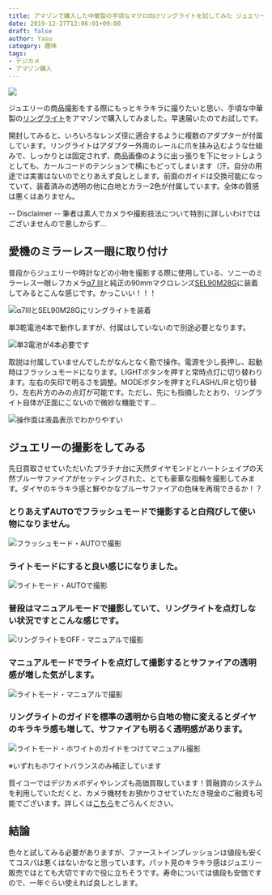 ```yaml
---
title: アマゾンで購入した中華製の手頃なマクロ向けリングライトを試してみた ジュエリー編
date: 2019-12-27T12:06:01+09:00
draft: false
author: Yasu
category: 趣味
tags:
- デジカメ
- アマゾン購入
---
```

![](_thumbnail.jpg) 

ジュエリーの商品撮影をする際にもっとキラキラに撮りたいと思い、手頃な中華製の[リングライト](https://www.amazon.co.jp/gp/product/B07KPY984F/)をアマゾンで購入してみました。早速届いたのでお試しです。

開封してみると、いろいろなレンズ径に適合するように複数のアダプターが付属しています。リングライトはアダプター外周のレールに爪を挟み込むような仕組みで、しっかりとは固定されず、商品画像のように出っ張りを下にセットしようとしても、カールコードのテンションで横にもどってしまいます（汗。自分の用途では実害はないのでとりあえず良しとします。前面のガイドは交換可能になっていて、装着済みの透明の他に白地とカラー2色が付属しています。全体の質感は悪くはありません。

-- Disclaimer -- 筆者は素人でカメラや撮影技法について特別に詳しいわけではございませんので悪しからず…

## 愛機のミラーレス一眼に取り付け

普段からジュエリーや時計などの小物を撮影する際に使用している、ソニーのミラーレス一眼レフカメラ[α7 III](https://www.sony.jp/ichigan/products/ILCE-7M3/)と純正の90mmマクロレンズ[SEL90M28G](https://www.sony.jp/ichigan/products/SEL90M28G/)に装着してみるとこんな感じです。かっこいい！！！

![](image-6.jpg "α7IIIとSEL90M28Gにリングライトを装着") 

単3乾電池4本で動作しますが、付属はしていないので別途必要となります。

![](image-7.jpg "単3電池が4本必要です") 

取説は付属していませんでしたがなんとなく勘で操作。電源を少し長押し、起動時はフラッシュモードになります。LIGHTボタンを押すと常時点灯に切り替わります。左右の矢印で明るさを調整。MODEボタンを押すとFLASH/L/Rと切り替り、左右片方のみの点灯が可能です。ただし、先にも指摘したとおり、リングライト自体が正面にこないので微妙な機能です…

![](image-8.jpg "操作面は液晶表示でわかりやすい") 

## ジュエリーの撮影をしてみる

先日買取させていただいたプラチナ台に天然ダイヤモンドとハートシェイプの天然ブルーサファイアがセッティングされた、とても豪華な指輪を撮影してみます。ダイヤのキラキラ感と鮮やかなブルーサファイアの色味を再現できるか！？

### とりあえずAUTOでフラッシュモードで撮影すると白飛びして使い物になりません。

![](image-1.jpg "フラッシュモード・AUTOで撮影") 

### ライトモードにすると良い感じになりました。

![](image-2.jpg "ライトモード・AUTOで撮影") 

### 普段はマニュアルモードで撮影していて、リングライトを点灯しない状況ですとこんな感じです。

![](image-4.jpg "リングライトをOFF・マニュアルで撮影") 

### マニュアルモードでライトを点灯して撮影するとサファイアの透明感が増した気がします。

![](image-3.jpg "ライトモード・マニュアルで撮影") 

### リングライトのガイドを標準の透明から白地の物に変えるとダイヤのキラキラ感も増して、サファイアも明るく透明感があります。

![](image-5.jpg "ライトモード・ホワイトのガイドをつけてマニュアル撮影") 

※いずれもホワイトバランスのみ補正しています

<p class="border-4 border-red-500 rounded p-4">
質イコーではデジカメボディやレンズも高価買取しています！質融資のシステムを利用していただくと、カメラ機材をお預かりさせていただき現金のご融資も可能でございます。詳しくは<a href="/pawn">こちら</a>をごらんください。
</p>

## 結論

色々と試してみる必要がありますが、ファーストインプレッションは値段も安くてコスパは悪くはないかなと思っています。パット見のキラキラ感はジュエリー販売ではとても大切ですので役に立ちそうです。寿命については値段も安価ですので、一年ぐらい使えれば良しとします。
